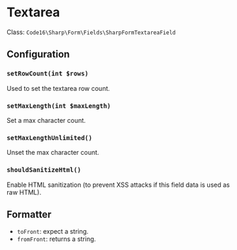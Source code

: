 # Textarea

Class: `Code16\Sharp\Form\Fields\SharpFormTextareaField`

## Configuration

### `setRowCount(int $rows)`

Used to set the textarea row count.

### `setMaxLength(int $maxLength)`

Set a max character count.

### `setMaxLengthUnlimited()`

Unset the max character count.

### `shouldSanitizeHtml()`

Enable HTML sanitization (to prevent XSS attacks if this field data is used as raw HTML).

## Formatter

- `toFront`: expect a string.
- `fromFront`: returns a string.
